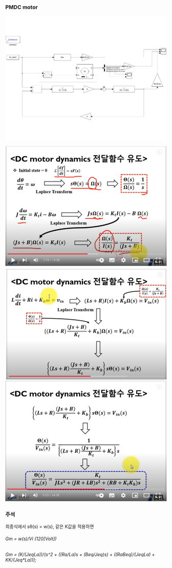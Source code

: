 
### PMDC motor
![motor_control2](./image/PMDC_motor_1.jpg)

![motor_control2](./image/motor_control2.png)
![motor_control3](./image/motor_control3.png)
![motor_control4](./image/motor_control4.png)

### 주석
최종식에서 sθ(s)  =  w(s), 같은 K값을 적용하면 

###### Gm = w(s)/Vi (120[Volt])
###### Gm = (K/(Jeq*La))/(s^2 + ((Ra/La)*s + (Beq/Jeq)*s) + ((Ra*Beq)/(Jeq*La) + K*K/(Jeq*La))); 